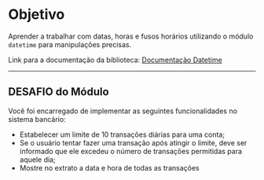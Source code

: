 # Objetivo

Aprender a trabalhar com datas, horas e fusos horários utilizando o módulo ``datetime`` para manipulações precisas.

Link para a documentação da biblioteca: [Documentação Datetime](https://docs.python.org/pt-br/3/library/datetime.html#module-datetime)

<hr>

## DESAFIO do Módulo
Você foi encarregado de implementar as seguintes funcionalidades no sistema bancário:
* Estabelecer um limite de 10 transações diárias para uma conta;
* Se o usuário tentar fazer uma transação após atingir o limite, deve ser informado que ele excedeu o número de transações permitidas para aquele dia;
* Mostre no extrato a data e hora de todas as transações